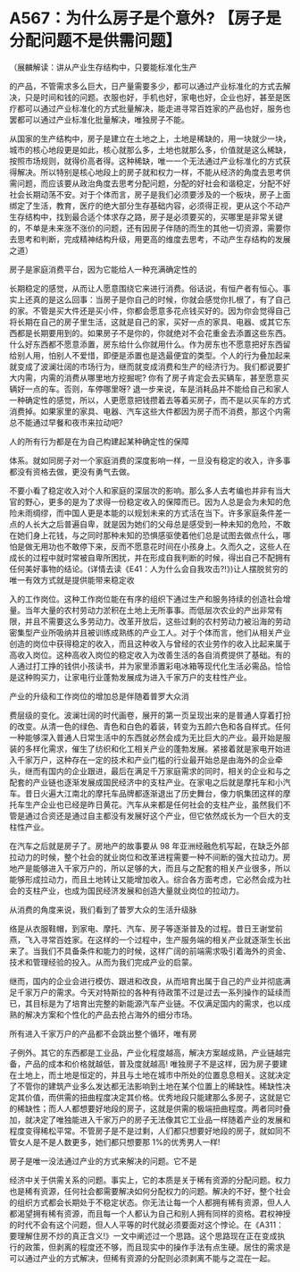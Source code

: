 # A567：为什么房子是个意外? 【房子是分配问题不是供需问题】

（展麟解读：讲从产业生存结构中，只要能标准化生产

的产品，不管需求多么巨大，日产量需要多少，都可以通过产业标准化的方式去解决，只是时间和钱的问题。衣服也好，手机也好，家电也好，企业也好，甚至是医疗都可以通过产业标准化的方式批量解决，能走进寻常百姓家的产品也好，服务也罢都可以通过产业标准化批量解决，唯独房子不能。

从国家的生产结构中，房子是建立在土地之上，土地是稀缺的，用一块就少一块，城市的核心地段更是如此，核心就那么多，土地也就那么多，价值就是这么稀缺，按照市场规则，就得价高者得。这种稀缺，唯一一个无法通过产业标准化的方式获得解决。所以特别是核心地段上的房子就和权力一样，不能从经济的角度去思考供需问题，而应该要从政治角度去思考分配问题，分配的好社会和谐稳定，分配不好社会长期动荡不安。对于个体而言，房子是我们必须要涉及的一个板块，房子上面绑定了生活，教育，医疗的绝大部分生存基础内容，必须得正视，更从这个不动产生存结构中，找到最合适个体求存之路，房子是必须要买的，买哪里是非常关键的，不单是未来涨不涨价的问题，还有因房子伴随的而生的其他一切资源，需要你去思考和判断，完成精神结构升级，用更高的维度去思考，不动产生存结构的发展之道）

房子是家庭消费平台，因为它能给人一种充满确定性的

长期稳定的感觉，从而让人愿意围绕它来进行消费。俗话说，有恒产者有恒心。事实上还真的是这么回事：当房子是你自己的时候，你就会感觉你扎根了，有了自己的家。不管是买大件还是买小件，你都会愿意多花点钱买好的。因为你会觉得自己将长期在自己的房子里生活，这就是自己的家，买好一点的家具、电器、或其它东西都是长期要用到的。如果房子不是你的，你就绝对不会花重金去添置这些东西。什么好东西都不愿意添置，房东给什么你就用什么。作为房东也不愿意把好东西留给别人用，怕别人不爱惜，即便是添置也是选最便宜的类型。个人的行为叠加起来就变成了波澜壮阔的市场行为，继而就变成消费和生产的经济行为。我们都说要扩大内需，内需的消费从哪里地方挖掘呢? 你有了房子肯定会去买辆车，甚至愿意买辆好一点的车。否则，车停哪里呀? 退一步来说，车是消耗品并不能给自己和家人一种确定性的感觉，所以，人更愿意把钱攒着去等着买房子，而不是以买车的方式消费掉。如果家里的家具、电器、汽车这些大件都因为房子而不消费，那这个内需总不能通过早餐和夜市来拉动吧?

人的所有行为都是在为自己构建起某种确定性的保障

体系。就如同房子对一个家庭消费的深度影响一样，一旦没有稳定的收入，许多事都没有资格去做，更没有勇气去做。

不要小看了稳定收入对个人和家庭的深层次的影响。那么多人去考编也并非有当大官的野心，更多的是为了求得一份稳定收入的保障而已。因为人总是会为未知的危险未雨绸缪，而中国人更是本能的以规划未来的方式活在当下。许多家庭条件差一点的人长大之后普遍自卑，就是因为她们的父母总是感受到一种未知的危险，不敢在她们身上花钱，与之同时那种未知的恐惧感驱使着他们总是试图去做点什么，哪怕是做无用功也不敢停下来，反而不愿意花时间在小孩身上。久而久之，这些人在成长的过程中就时常被自卑所困扰，并在形成自我判断的时候，得出自己不配拥有任何美好事物的结论。(详情去读《E41：人为什么会自我攻击?!》)让人摆脱贫穷的唯一有效方式就是提供能带来稳定收

入的工作岗位。这种工作岗位能在有序的组织下通过生产和服务持续的创造社会增量。当年大量的农村劳动力淤积在土地上无所事事。而低层次农业的产出非常有限，并且不需要这么多劳动力。改革开放后，这些过剩的农村劳动力被沿海的劳动密集型产业所吸纳并且被训练成熟练的产业工人。对于个体而言，他们从相关产业创造的岗位中获得稳定的收入，而且这种收入与曾经的农业劳作的收入比起来属于高收入岗位。这种高收入岗位的稳定收入为改善生活的各自消费提供了基础。有的人通过打工挣的钱供小孩读书，并为家里添置彩电冰箱等现代化生活必需品。恰恰是这种购买力，让家电行业蓬勃发展成为进入千家万户的支柱性产业。

产业的升级和工作岗位的增加总是伴随着普罗大众消

费层级的变化。波澜壮阔的时代画卷，展开的第一页呈现出来的是普通人穿着打扮的改变。从清一色的绿色、青色和白色的着装，转变为五颜六色和各自样式。任何一种能够深入普通人日常生活中的东西就必然会成为无比巨大的产业。最开始是服装的多样化需求，催生了纺织和化工相关产业的蓬勃发展。紧接着就是家电开始进入千家万户，这种存在一定的技术和产业门槛的行业最开始总是由海外的企业牵头，继而有国内的企业跟进，最后在满足千万家庭需求的同时，相关的企业和与之配套的产业链也逐渐发展成国民经济中的支柱产业。在家电之后就是摩托车和小汽车。昔日火遍大江南北的摩托车品牌都逐渐退出了历史舞台，像力帆集团这样的摩托车生产企业也已经是昨日黄花。汽车从来都是任何社会的支柱产业，虽然我们不管是通过合资还是通过自主都没有发展好这个产业，但它依然成长为一个巨大的支柱性产业。

在汽车之后就是房子了。房地产的故事要从 98 年亚洲经融危机写起，在缺乏外部拉动力的时候，整个社会的就业岗位和改革进程需要一种不间断的强大拉动力。房地产是能够进入千家万户的，所以足够的大，而且与之配套的相关产业很多，所以能够形成拉动力，而且土地转让又能增加收入。综合各方面考虑，它必然会成为社会的支柱产业，也成为国民经济发展和创造大量就业岗位的拉动力。

从消费的角度来说，我们看到了普罗大众的生活升级脉

络是从衣服鞋帽，到家电、摩托、汽车、房子等逐渐普及的过程。昔日王谢堂前燕，飞入寻常百姓家。在这样的一个过程中，生产服务端的相关产业就逐渐生长出来了。当我们不具备条件和能力的时候，这样广阔的前端需求吸引着海外的资金、技术和管理经验的投入。从而为我们完成产业的启蒙。

继而，国内的企业会进行模仿、跟进和改良，从而培育出属于自己的产业并彻底满足千家万户的需求。今天对特斯拉的各种有待政策不过是过去一系列操作的延续而已，其目标是为了培育出完整的新能源汽车产业链。不仅满足国内的需求，也以成熟的解决方案和个性化的产品去抢占海外的细分市场。

所有进入千家万户的产品都不会跳出整个循环，唯有房

子例外。其它的东西都是工业品，产业化程度越高，解决方案越成熟，产业链越完备，产品的成本和价格就越低，普及度就越高! 唯独房子不是这样，因为房子要建在土地上，而土地是恒定的，并且与土地在城市中所处的位置息息相关。这就决定了不管你的建筑产业多么发达都无法影响到土地在某个位置上的稀缺性。稀缺性决定其价值，而供需的扭曲程度决定其价格。优秀地段只能建那么多房子，这就是它的稀缺性；而人人都想要好地段的房子，这就是供需的极端扭曲程度。两者同时叠加，就决定了唯独能进入千家万户的房子无法像其它工业品一样随着产业的发展和程度变得稀松平常。不管房子是不是过剩，人们都只想要好地段的房子，就如同不管女人是不是人数更多，她们都只想要那 1%的优秀男人一样!

房子是唯一没法通过产业的方式来解决的问题。它不是

经济中关于供需关系的问题。事实上，它的本质是关于稀有资源的分配问题。权力也是稀有资源，任何社会都需要解决如何分配权力的问题。解决的不好，整个社会的组织方式都会长期处于不稳定状态。你无法让每一个人都拥有稀有资源，但人人都渴望拥有稀有资源，而且每一个人都认为自己和别人拥有同样的资格。君权神授的时代不会有这个问题，但人人平等的时代就必须要面对这个悖论。在《A311：要理解住房不炒的真正含义!》一文中阐述过一个思路。这个思路现在正在变成执行的政策，但剥离的程度还不够，而且现实中的操作手法有点生硬。居住的需求是可以通过产业的方式解决，但稀有资源的分配则必须剥离不能与之混在一起。